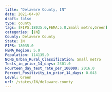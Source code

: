 ```yaml
---
title: "Delaware County, IN"
date: 2021-04-07
draft: false
type: county
tags: [FIPS:18035.0,FEMA:5.0,Small metro,Green]
categories: [IN]
County: Delaware County
State: IN
FIPS: 18035.0
FEMA_Region: 5.0
Population: 114135.0
NCHS_Urban_Rural_Classification: Small metro
Tests_in_prior_14_days: 2301.0
Fourteen_day_test_rate_per_100000: 2016.0
Percent_Positivity_in_prior_14_days: 0.043
Level: Green
url: /states/IN/delaware-county
---
```



